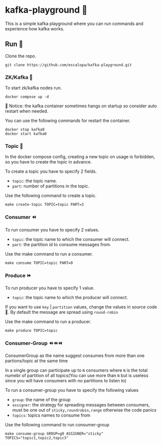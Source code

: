 # kafka-playground 💪

This is a simple kafka playground where you can run commands and experience how kafka
works.

## Run 🚀

Clone the repo.

```shell
git clone https://github.com/escalopa/kafka-playground.git
```
### ZK/Kafka 🐼

To start zk/kafka nodes run.
```shell
docker compose up -d
```

📝 Notice:  the kafka container sometimes hangs on startup so consider auto restart when needed.

You can use the following commands for restart the container.
```shell
docker stop kafka0
docker start kafka0 
```

### Topic 📝

In the docker compose config, creating a new topic on usage is forbidden, so you have to create the topic in advance.

To create a topic you have to specify 2 fields.
* `topic`: the topic name.
* `part`: number of partitions in the topic.

Use the following command to create a topic.
```shell
make create-topic TOPIC=topic PART=3
```

### Consumer ⏪

To run consumer you have to specify 2 values.
* `topic`: the topic name to which the consumer will connect.
* `part`: the partition id to consume messages from.

Use the make command to run a consumer.
```shell
make consume TOPIC=topic PART=0
```

### Produce ⏩

To run producer you have to specify 1 value.
* `topic`: the topic name to which the producer will connect.

If you want to use `key` | `partition` values, change the values in source code 🙂. By default the message are spread using `round-robin`

Use the make command to run a producer.
```shell
make produce TOPIC=topic 
```

### Consumer-Group ⏪⏪⏪

ConsumerGroup as the name suggest consumes from more than one  partions/topic at the same time

In a single group can participate up to `N` consumers where `N` is the total numebr of partition of all topics(You can use more than `N` but is useless since you will have consumers with no partitions to listen to)

To run a consumer-group you have to specify the following values
* `group`: the name of the group
* `assigner`: the strategy for spreading messages between consumers, must be one out of `sticky,roundrobin,range` otherwise the code panics
* `topics`: topics names to consume from

Use the following command to run consumer-group
```shell
make consume-group GROUP=g0 ASSIGNER="sticky" TOPICS="topic1,topic2,topic3"
```
